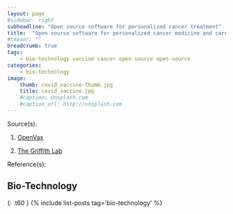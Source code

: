 ```yaml
---
layout: page
#sidebar: right
subheadline: "Open source software for personalized cancer treatment"
title:  "Open source software for personalized cancer medicine and care"
#teaser: ""
breadcrumb: true
tags:
    - bio-technology vaccine cancer open source open-source
categories:
    - bio-technology
image:
    thumb: covid_vaccine-thumb.jpg
    title: covid_vaccine.jpg
    #caption: Unsplash.com
    #caption_url: http://unsplash.com
---
```



Source(s):

1. [OpenVax](https://www.openvax.org/)

2. [The Griffith Lab](https://griffithlab.org/)




Reference(s):



## Bio-Technology
{: .t60 }
{% include list-posts tag='bio-technology' %}


